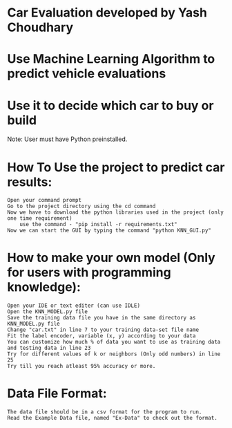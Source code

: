 # Car Evaluation developed by Yash Choudhary
# Use Machine Learning Algorithm to predict vehicle evaluations
# Use it to decide which car to buy or build

Note: User must have Python preinstalled.
 
# How To Use the project to predict car results:
	Open your command prompt
	Go to the project directory using the cd command
	Now we have to download the python libraries used in the project (only one time requirement)
		use the command - "pip install -r requirements.txt"
	Now we can start the GUI by typing the command "python KNN_GUI.py"
	

# How to make your own model (Only for users with programming knowledge):
	Open your IDE or text editer (can use IDLE)
	Open the KNN_MODEL.py file
	Save the training data file you have in the same directory as KNN_MODEL.py file
	Change "car.txt" in line 7 to your training data-set file name
	Fit the label encoder, variable (x, y) according to your data
	You can customize how much % of data you want to use as training data and testing data in line 23
	Try for different values of k or neighbors (Only odd numbers) in line 25
	Try till you reach atleast 95% accuracy or more.

	
# Data File Format:
	The data file should be in a csv format for the program to run.
	Read the Example Data file, named "Ex-Data" to check out the format.
